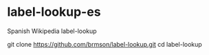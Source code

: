 # label-lookup-es
Spanish Wikipedia label-lookup

git clone https://github.com/brmson/label-lookup.git
cd label-lookup
